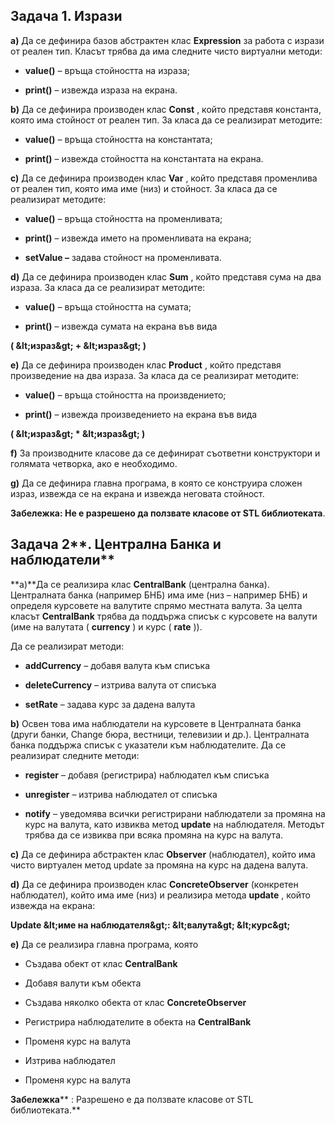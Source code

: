 ## **Задача 1. Изрази**

**a)** Да се дефинира базов абстрактен клас **Expression** за работа с изрази от реален тип. Класът трябва да има следните чисто виртуални методи:

- **value()** – връща стойността на израза;

- **print()** – извежда израза на екрана.

**b)** Да се дефинира производен клас **Const** , който представя константа, която има стойност от реален тип. За класа да се реализират методите:

- **value()** – връща стойността на константата;

- **print()** – извежда стойността на константата на екрана.

**c)** Да се дефинира производен клас **Var** , който представя променлива от реален тип, която има име (низ) и стойност. За класа да се реализират методите:

- **value()** – връща стойността на променливата;

- **print()** – извежда името на променливата на екрана;

- **setValue –** задава стойност на променливата.

**d)** Да се дефинира производен клас **Sum** , който представя сума на два израза. За класа да се реализират методите:

- **value()** – връща стойността на сумата;

- **print()** – извежда сумата на екрана във вида

**( \&lt;израз\&gt; + \&lt;израз\&gt; )**

**e)** Да се дефинира производен клас **Product** , който представя произведение на два израза. За класа да се реализират методите:

- **value()** – връща стойността на произвдението;

- **print()** – извежда произведението на екрана във вида

**( \&lt;израз\&gt; \* \&lt;израз\&gt; )**

**f)** За производните класове да се дефинират съответни конструктори и голямата четворка, ако е необходимо.

**g)** Да се дефинира главна програма, в която се конструира сложен израз, извежда се на екрана и извежда неговата стойност.

**Забележка: Не е разрешено да ползвате класове от STL библиотеката**.



## **Задача**  **2****. Централна Банка и наблюдатели**

**a)**Да се реализира клас **CentralBank** (централна банка). Централната банка (например БНБ) има име (низ – например БНБ) и определя курсовете на валутите спрямо местната валута. За целта класът **CentralBank** трябва да поддържа списък с курсовете на валути (име на валутата ( **currency** ) и курс ( **rate** )).

Да се реализират методи:

- **addCurrency** – добавя валута към списъка

- **deleteCurrency** – изтрива валута от списъка

- **setRate** – задава курс за дадена валута

**b)** Освен това има наблюдатели на курсовете в Централната банка (други банки, Change бюра, вестници, телевизии и др.). Централната банка поддържа списък с указатели към наблюдателите. Да се реализират следните методи:

- **register** – добавя (регистрира) наблюдател към списъка

- **unregister** – изтрива наблюдател от списъка

- **notify** – уведомява всички регистрирани наблюдатели за промяна на курс на валута, като извиква метод **update** на наблюдателя. Методът трябва да се извиква при всяка промяна на курс на валута.

**c)** Да се дефинира абстрактен клас **Observer** (наблюдател), който има чисто виртуален метод update за промяна на курс на дадена валута.

**d)** Да се дефинира производен клас **ConcreteObserver** (конкретен наблюдател), който има име (низ) и реализира метода **update** , който извежда на екрана:

**Update \&lt;име на наблюдателя\&gt;: \&lt;валута\&gt; \&lt;курс\&gt;**

**e)** Да се реализира главна програма, която

- Създава обект от клас **CentralBank**

- Добавя валути към обекта

- Създава няколко обекта от клас **ConcreteObserver**

- Регистрира наблюдателите в обекта на **CentralBank**

- Променя курс на валута

- Изтрива наблюдател

- Променя курс на валута

**Забележка**** : Разрешено е да ползвате класове от STL библиотеката.**
